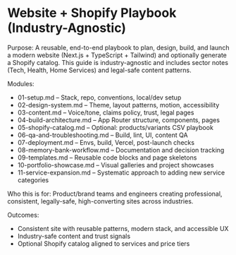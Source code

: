 # Website + Shopify Playbook (Industry-Agnostic)

Purpose: A reusable, end-to-end playbook to plan, design, build, and launch a modern website (Next.js + TypeScript + Tailwind) and optionally generate a Shopify catalog. This guide is industry-agnostic and includes sector notes (Tech, Health, Home Services) and legal-safe content patterns.

Modules:
- 01-setup.md – Stack, repo, conventions, local/dev setup
- 02-design-system.md – Theme, layout patterns, motion, accessibility
- 03-content.md – Voice/tone, claims policy, trust, legal pages
- 04-build-architecture.md – App Router structure, components, pages
- 05-shopify-catalog.md – Optional: products/variants CSV playbook
- 06-qa-and-troubleshooting.md – Build, lint, UI, content QA
- 07-deployment.md – Envs, build, Vercel, post-launch checks
- 08-memory-bank-workflow.md – Documentation and decision tracking
- 09-templates.md – Reusable code blocks and page skeletons
- 10-portfolio-showcase.md – Visual galleries and project showcases
- 11-service-expansion.md – Systematic approach to adding new service categories

Who this is for: Product/brand teams and engineers creating professional, consistent, legally-safe, high-converting sites across industries.

Outcomes:
- Consistent site with reusable patterns, modern stack, and accessible UX
- Industry-safe content and trust signals
- Optional Shopify catalog aligned to services and price tiers
